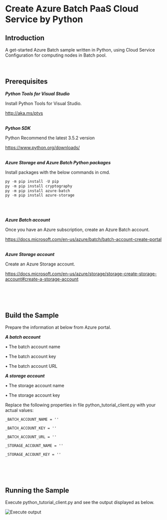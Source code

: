 # Create Azure Batch PaaS Cloud Service by Python

## Introduction

A get-started Azure Batch sample written in Python, using Cloud Service Configuration for computing nodes in Batch pool.
<br/>
<br/>
<br/>

## Prerequisites

*__Python Tools for Visual Studio__*

Install Python Tools for Visual Studio.

http://aka.ms/ptvs
<br/>
<br/>

*__Python SDK__*

Python Recommend the latest 3.5.2 version

https://www.python.org/downloads/
<br/>
<br/>

*__Azure Storage and Azure Batch Python packages__*

Install packages with the below commands in cmd.

```python
py -m pip install -U pip
py -m pip install cryptography
py -m pip install azure-batch
py -m pip install azure-storage
```
<br/>
<br/>

*__Azure Batch account__*

Once you have an Azure subscription, create an Azure Batch account.

https://docs.microsoft.com/en-us/azure/batch/batch-account-create-portal
<br/>
<br/>

*__Azure Storage account__*

Create an Azure Storage account.

https://docs.microsoft.com/en-us/azure/storage/storage-create-storage-account#create-a-storage-account

<br/>
<br/>
<br/>

## Build the Sample

Prepare the information at below from Azure portal.

*__A batch account__*

•	The batch account name

•	The batch account key

•	The batch account URL

*__A storage account__*

•	The storage account name

•	The storage account key

Replace the following properties in file python_tutorial_client.py with your actual values:

`_BATCH_ACCOUNT_NAME = ''`

`_BATCH_ACCOUNT_KEY = ''`

`_BATCH_ACCOUNT_URL = ''`

`_STORAGE_ACCOUNT_NAME = ''`

`_STORAGE_ACCOUNT_KEY = ''`

<br/>
<br/>
<br/>

## Running the Sample

Execute python_tutorial_client.py and see the output displayed as below.

![Execute  output](Images/a.png?raw=true)
